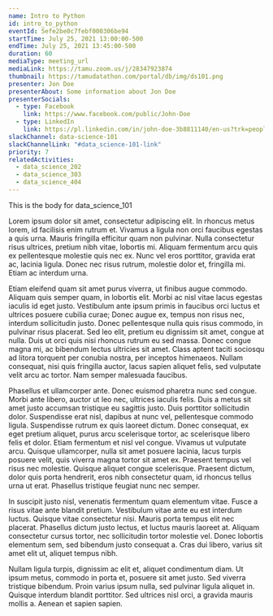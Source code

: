 ```yaml
---
name: Intro to Python
id: intro_to_python
eventId: 5efe2be0c7febf000306be94
startTime: July 25, 2021 13:00:00-500
endTime: July 25, 2021 13:45:00-500
duration: 60
mediaType: meeting_url
mediaLink: https://tamu.zoom.us/j/28347923874
thumbnail: https://tamudatathon.com/portal/db/img/ds101.png
presenter: Jon Doe
presenterAbout: Some information about Jon Doe
presenterSocials:
  - type: Facebook
    link: https://www.facebook.com/public/John-Doe
  - type: LinkedIn
    link: https://pl.linkedin.com/in/john-doe-3b8811140/en-us?trk=people-guest_people_search-card
slackChannel: data-science-101
slackChannelLink: "#data_science-101-link"
priority: 7
relatedActivities:
  - data_science_202
  - data_science_303
  - data_science_404
---
```


This is the body for data_science_101

Lorem ipsum dolor sit amet, consectetur adipiscing elit. In rhoncus metus lorem, id facilisis enim rutrum et. Vivamus a ligula non orci faucibus egestas a quis urna. Mauris fringilla efficitur quam non pulvinar. Nulla consectetur risus ultrices, pretium nibh vitae, lobortis mi. Aliquam fermentum arcu quis ex pellentesque molestie quis nec ex. Nunc vel eros porttitor, gravida erat ac, lacinia ligula. Donec nec risus rutrum, molestie dolor et, fringilla mi. Etiam ac interdum urna.

Etiam eleifend quam sit amet purus viverra, ut finibus augue commodo. Aliquam quis semper quam, in lobortis elit. Morbi ac nisl vitae lacus egestas iaculis id eget justo. Vestibulum ante ipsum primis in faucibus orci luctus et ultrices posuere cubilia curae; Donec augue ex, tempus non risus nec, interdum sollicitudin justo. Donec pellentesque nulla quis risus commodo, in pulvinar risus placerat. Sed leo elit, pretium eu dignissim sit amet, congue at nulla. Duis ut orci quis nisi rhoncus rutrum eu sed massa. Donec congue magna mi, ac bibendum lectus ultricies sit amet. Class aptent taciti sociosqu ad litora torquent per conubia nostra, per inceptos himenaeos. Nullam consequat, nisi quis fringilla auctor, lacus sapien aliquet felis, sed vulputate velit arcu ac tortor. Nam semper malesuada faucibus.

Phasellus et ullamcorper ante. Donec euismod pharetra nunc sed congue. Morbi ante libero, auctor ut leo nec, ultrices iaculis felis. Duis a metus sit amet justo accumsan tristique eu sagittis justo. Duis porttitor sollicitudin dolor. Suspendisse erat nisl, dapibus at nunc vel, pellentesque commodo ligula. Suspendisse rutrum ex quis laoreet dictum. Donec consequat, ex eget pretium aliquet, purus arcu scelerisque tortor, ac scelerisque libero felis et dolor. Etiam fermentum et nisl vel congue. Vivamus ut vulputate arcu. Quisque ullamcorper, nulla sit amet posuere lacinia, lacus turpis posuere velit, quis viverra magna tortor sit amet ex. Praesent tempus vel risus nec molestie. Quisque aliquet congue scelerisque. Praesent dictum, dolor quis porta hendrerit, eros nibh consectetur quam, id rhoncus tellus urna ut erat. Phasellus tristique feugiat nunc nec semper.

In suscipit justo nisl, venenatis fermentum quam elementum vitae. Fusce a risus vitae ante blandit pretium. Vestibulum vitae ante eu est interdum luctus. Quisque vitae consectetur nisi. Mauris porta tempus elit nec placerat. Phasellus dictum justo lectus, et luctus mauris laoreet at. Aliquam consectetur cursus tortor, nec sollicitudin tortor molestie vel. Donec lobortis elementum sem, sed bibendum justo consequat a. Cras dui libero, varius sit amet elit ut, aliquet tempus nibh.

Nullam ligula turpis, dignissim ac elit et, aliquet condimentum diam. Ut ipsum metus, commodo in porta et, posuere sit amet justo. Sed viverra tristique bibendum. Proin varius ipsum nulla, sed pulvinar ligula aliquet in. Quisque interdum blandit porttitor. Sed ultrices nisl orci, a gravida mauris mollis a. Aenean et sapien sapien.
